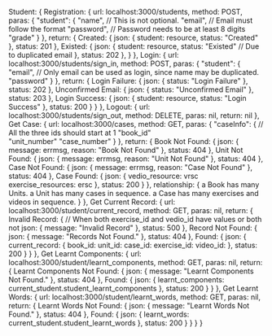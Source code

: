 Student: {
	Registration: {
		url: 	localhost:3000/students,
		method: POST,
		paras: {
			"student": {
				"name",			// This is not optional.
				"email", 		// Email must follow the format
				"password", 	// Password needs to be at least 8 digits
				"grade"
			}
		},
		return: {
			Created: {
				json: {
					student: resource, 
					status: "Created"
				}, 
				status: 201
			},
			Existed: {
				json: {
					student: resource, 
					status: "Existed"     // Due to duplicated email
				}, 
				status: 202
			},
		}
	},
	Login: {
		url:	localhost:3000/students/sign_in,
		method:	POST,
		paras: {
			"student": {
				"email", 				// Only email can be used as login, since name may be duplicated.
				"password"
			}
		},
		return: {
			Login Failure: {
				json: {
					status: "Login Failure"
				},
				status: 202
			},
			Unconfirmed Email: {
				json: {
					status: "Unconfirmed Email"
				}, 
				status: 203
			},
			Login Success: {
				json: {
					student: resource, 
					status: "Login Success"
				}, 
				status: 200
			}
		}
	},
	Logout: {
		url:	localhost:3000/students/sign_out,
		method: DELETE,
		paras: nil,
		return: nil
	},
	Get Case: {
		url:	localhost:3000/cases,
		method: GET,
		paras: {
			"caseInfo": {		// All the three ids should start at 1
				"book_id"		
				"unit_number"
				"case_number"
			}
		},
		return: {
			Book Not Found: {
				json: {
					message: errmsg, 
					reason: "Book Not Found"
				}, 
				status: 404
			},
			Unit Not Found: {
				json: {
					message: errmsg, 
					reason: "Unit Not Found"
				}, 
				status: 404
			},
			Case Not Found: {
				json: {
					message: errmsg,
					reason: "Case Not Found"
				}, 
				status: 404
			},
			Case Found: {
				json: {
				  vedio_resource: vrsc
				  exercise_resources: ersc
				}, 
				status: 200
			}
		},
		relationship: {
			a Book has many Units.
			a Unit has many cases in sequence.
			a Case has many exercises and videos in sequence.
		}
	},
	Get Current Record: {
		url:	localhost:3000/student/current_record,
		method:	GET,
		paras:	nil,
		return: {
			Invalid Record: {     	// When both exercise_id and vedio_id have values or both not
				json: {
					message: "Invalid Record"
				}, 
				status: 500
			},
			Record Not Found: {
				json: {
					message: "Records Not Found."
				}, 
				status: 404
			},
			Found: {
				json: {
			  	  current_record: {
			    	  book_id: 
			    	  unit_id: 
			    	  case_id: 
			    	  exercise_id: 
			    	  video_id:
			  	},
			  	status: 200
			}
		}
	},
	Get Learnt Components: {
		url:	localhost:3000/student/learnt_components,
		method: GET,
		paras:	nil,
		return: {
			Learnt Components Not Found: {
				json: {
					message: "Learnt Components Not Found."
				}, 
				status: 404
			},
			Found: {
				json: {
					learnt_components: current_student.student_learnt_components
				}, 
				status: 200
			}
		}
	},
	Get Learnt Words: {
		url:	localhost:3000/student/learnt_words,
		method: GET,
		paras:	nil,
		return: {
			Learnt Words Not Found: {
				json: {
					message: "Learnt Words Not Found."
				},
				status: 404 
			},
			Found: {
				json: {
					learnt_words: current_student.student_learnt_words
				}, 
				status: 200
			}
		}
	}
}